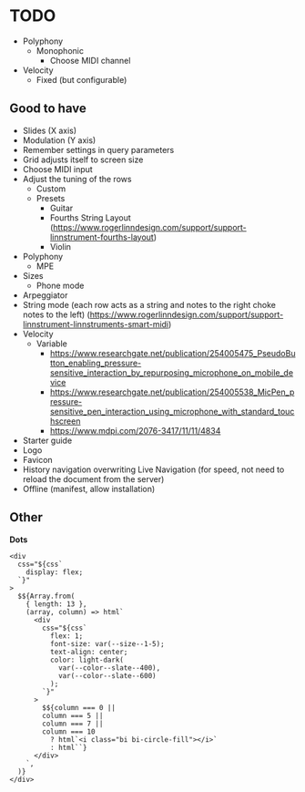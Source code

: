# TODO

- Polyphony
  - Monophonic
    - Choose MIDI channel
- Velocity
  - Fixed (but configurable)

## Good to have

- Slides (X axis)
- Modulation (Y axis)
- Remember settings in query parameters
- Grid adjusts itself to screen size
- Choose MIDI input
- Adjust the tuning of the rows
  - Custom
  - Presets
    - Guitar
    - Fourths String Layout (https://www.rogerlinndesign.com/support/support-linnstrument-fourths-layout)
    - Violin
- Polyphony
  - MPE
- Sizes
  - Phone mode
- Arpeggiator
- String mode (each row acts as a string and notes to the right choke notes to the left) (https://www.rogerlinndesign.com/support/support-linnstrument-linnstruments-smart-midi)
- Velocity
  - Variable
    - https://www.researchgate.net/publication/254005475_PseudoButton_enabling_pressure-sensitive_interaction_by_repurposing_microphone_on_mobile_device
    - https://www.researchgate.net/publication/254005538_MicPen_pressure-sensitive_pen_interaction_using_microphone_with_standard_touchscreen
    - https://www.mdpi.com/2076-3417/11/11/4834
- Starter guide
- Logo
- Favicon
- History navigation overwriting Live Navigation (for speed, not need to reload the document from the server)
- Offline (manifest, allow installation)

## Other

**Dots**

```
<div
  css="${css`
    display: flex;
  `}"
>
  $${Array.from(
    { length: 13 },
    (array, column) => html`
      <div
        css="${css`
          flex: 1;
          font-size: var(--size--1-5);
          text-align: center;
          color: light-dark(
            var(--color--slate--400),
            var(--color--slate--600)
          );
        `}"
      >
        $${column === 0 ||
        column === 5 ||
        column === 7 ||
        column === 10
          ? html`<i class="bi bi-circle-fill"></i>`
          : html``}
      </div>
    `,
  )}
</div>
```